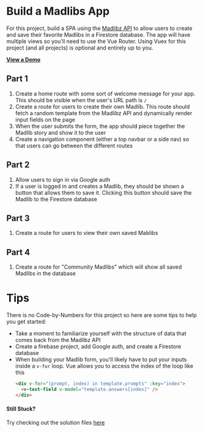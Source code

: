 # Build a Madlibs App

For this project, build a SPA using the [Madlibz API](https://madlibz.herokuapp.com/api) to allow users to create and save their favorite Madlibs in a Firestore database. The app will have multiple views so you'll need to use the Vue Router. Using Vuex for this project (and all projects) is optional and entirely up to you.

[**View a Demo**](https://nss-vue-madlibs.web.app/)

## Part 1

1. Create a home route with some sort of welcome message for your app. This should be visible when the user's URL path is `/`
1. Create a route for users to create their own Madlib. This route should fetch a random template from the Madlibz API and dynamically render input fields on the page
1. When the user submits the form, the app should piece together the Madlib story and show it to the user
1. Create a navigation component (either a top navbar or a side nav) so that users can go between the different routes

## Part 2

1. Allow users to sign in via Google auth
1. If a user is logged in and creates a Madlib, they should be shown a button that allows them to save it. Clicking this button should save the Madlib to the Firestore database

## Part 3

1. Create a route for users to view their own saved Mablibs

## Part 4

1. Create a route for "Community Madlibs" which will show all saved Madlibs in the database

# Tips

There is no Code-by-Numbers for this project so here are some tips to help you get started:

- Take a moment to familiarize yourself with the structure of data that comes back from the Madlibz API
- Create a firebase project, add Google auth, and create a Firestore database
- When building your Madlib form, you'll likely have to put your inputs inside a `v-for` loop. Vue allows you to access the index of the loop like this
  ```html
  <div v-for="(prompt, index) in template.prompts" :key="index">
    <v-text-field v-model="template.answers[index]" />
  </div>
  ```

#### Still Stuck?

Try checking out the solution files [here](https://github.com/NSS-Vue-Workshop/Madlibs)
